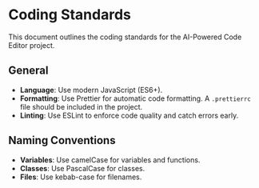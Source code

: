 # Coding Standards

This document outlines the coding standards for the AI-Powered Code Editor project.

## General

*   **Language**: Use modern JavaScript (ES6+).
*   **Formatting**: Use Prettier for automatic code formatting. A `.prettierrc` file should be included in the project.
*   **Linting**: Use ESLint to enforce code quality and catch errors early.

## Naming Conventions

*   **Variables**: Use camelCase for variables and functions.
*   **Classes**: Use PascalCase for classes.
*   **Files**: Use kebab-case for filenames.
